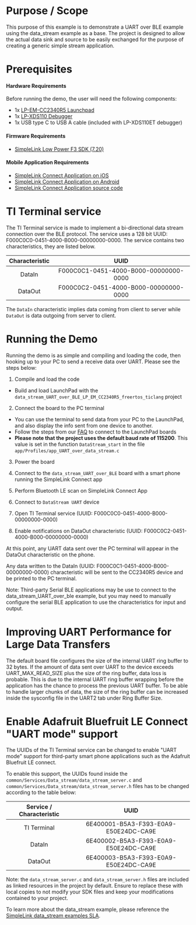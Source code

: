 
Purpose / Scope
===============

This purpose of this example is to demonstrate a UART over BLE example using
the data_stream example as a base. The project is designed to allow the
actual data sink and source to be easily exchanged for the purpose 
of creating a generic simple stream application.

Prerequisites
=============

#### Hardware Requirements

Before running the demo, the user will need the following components:

- 1x [LP-EM-CC2340R5 Launchpad](https://www.ti.com/tool/LP-EM-CC2340R5)
- 1x [LP-XDS110 Debugger](https://www.ti.com/tool/LP-XDS110ET)
- 1x USB type C to USB A cable (included with LP-XDS110ET debugger)

#### Firmware Requirements

- [SimpleLink Low Power F3 SDK (7.20)](https://www.ti.com/tool/download/SIMPLELINK-LOWPOWER-F3-SDK)

#### Mobile Application Requirements

- [SimpleLink Connect Application on iOS](https://apps.apple.com/app/simplelink-connect/id6445892658)
- [SimpleLink Connect Application on Android](https://play.google.com/store/apps/details?id=com.ti.connectivity.simplelinkconnect)
- [SimpleLink Connect Application source code](https://www.ti.com/tool/SIMPLELINK-CONNECT-SW-MOBILE-APP)


TI Terminal service
===================

The TI Terminal service is made to implement a bi-directional data stream
connection over the BLE protocol. The service uses a 128 bit UUID:
F000C0C0-0451-4000-B000-00000000-0000. The service contains two
characteristics, they are listed below.

| Characteristic    | UUID                                      |
|:-----------------:|:-----------------------------------------:|
|DataIn             | F000C0C1-0451-4000-B000-00000000-0000     |
|DataOut            | F000C0C2-0451-4000-B000-00000000-0000     |

The `DataIn` characteristic implies  data coming from client to server while
`DataOut` is data outgoing from server to client.

Running the Demo
================

Running the demo is as simple and compiling and loading the code, then hooking
up to your PC to send a receive data over UART. Please see the steps below:

1. Compile and load the code
 - Build and load LaunchPad with the `data_stream_UART_over_BLE_LP_EM_CC2340R5_freertos_ticlang` project


2. Connect the board to the PC terminal
 - You can use the terminal to send data from your PC to the LaunchPad, and
 also display the info sent from one device to another.
 - Follow the steps from our [FAQ](../../../../../docs/faq.md) to connect to the LaunchPad boards
 - **Please note that the project uses the default baud rate of 115200**. This value is set in the 
 function ``DataStream_start`` in the file ``app/Profiles/app_UART_over_data_stream.c`` 

3. Power the board

4. Connect to the `data_stream_UART_over_BLE` board with a smart phone running the SimpleLink Connect app

5. Perform Bluetooth LE scan on SimpleLink Connect App

6. Connect to `DataStream UART` device

7. Open TI Terminal service (UUID: F000C0C0-0451-4000-B000-00000000-0000)

8. Enable notifications on DataOut characteristic (UUID: F000C0C2-0451-4000-B000-00000000-0000)

At this point, any UART data sent over the PC terminal will appear in the DataOut characteristic on the phone.

Any data written to the DataIn (UUID: F000C0C1-0451-4000-B000-00000000-0000) characteristic will
be sent to the CC2340R5 device and be printed to the PC terminal.

Note: Third-party Serial BLE applications may be use to connect to the data_stream_UART_over_ble example,
but you may need to manually configure the serial BLE application to use the characteristics for input
and output.

Improving UART Performance for Large Data Transfers
===================================================

The default board file configures the size of the internal UART ring buffer to
32 bytes. If the amount of data sent over UART to the device exceeds
UART_MAX_READ_SIZE plus the size of the ring buffer, data loss is probable.
This is due to the internal UART ring buffer wrapping before the application
has the chance to process the previous UART buffer. To be able to handle
larger chunks of data, the size of the ring buffer can be increased inside the
sysconfig file in the UART2 tab under Ring Buffer Size.


Enable Adafruit Bluefruit LE Connect "UART mode" support
========================================================

The UUIDs of the TI Terminal service can be changed to enable "UART
mode" support for third-party smart phone applications such as the Adafruit
Bluefruit LE connect.

To enable this support, the UUIDs found inside the
`common/Services/Data_stream/data_stream_server.c` and `common/Services/Data_stream/data_stream_server.h` files has to be changed according to the table below:

| Service / Characteristic | UUID                                      |
|:------------------------:|:-----------------------------------------:|
|TI Terminal               | 6E400001-B5A3-F393-E0A9-E50E24DC-CA9E     |
|DataIn                    | 6E400002-B5A3-F393-E0A9-E50E24DC-CA9E     |
|DataOut                   | 6E400003-B5A3-F393-E0A9-E50E24DC-CA9E     |

Note: the `data_stream_server.c` and `data_stream_server.h` files are included as linked resources in the project by
default. Ensure to replace these with local copies to not modify your SDK files and keep your modifications contained
to your project.

To learn more about the data_stream example, please reference the [SimpleLink data_stream examples SLA](https://dev.ti.com/tirex/content/simplelink_academy_for_cc23xx_7_20_01_00/_build_simplelink_academy_for_cc23xx_7_20_01_00/source/cc2340rx_00_data_stream_examples.html).


